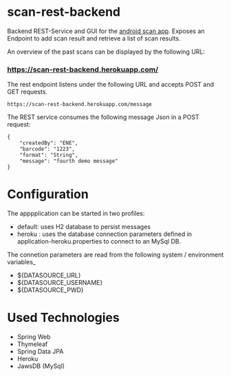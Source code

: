 # scan-rest-backend

Backend REST-Service and GUI for the [android scan app](https://github.com/superernie77/scan-android-app). Exposes an Endpoint to add scan result and retrieve a list of scan results.

An overview of the past scans can be displayed by the following URL:

### https://scan-rest-backend.herokuapp.com/


The rest endpoint listens under the following URL and accepts POST and GET requests.

```
https://scan-rest-backend.herokuapp.com/message
```

The REST service consumes the following message Json in a POST request:

```
{
    "createdBy": "ENE",
    "barcode": "1223",
    "format": "String",
    "message": "fourth demo message"
}
```
# Configuration

The apppplication can be started in two profiles:
- default: uses H2 database to persist messages
- heroku : uses the database connection parameters defined in application-heroku.properties to connect to an MySql DB.

The connetion parameters are read from the following system / environment variables_
- ${DATASOURCE_URL}
- ${DATASOURCE_USERNAME}
- ${DATASOURCE_PWD}

# Used Technologies

+ Spring Web
+ Thymeleaf
+ Spring Data JPA
+ Heroku 
+ JawsDB (MySql)
